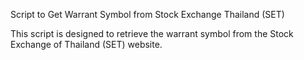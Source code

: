
Script to Get Warrant Symbol from Stock Exchange Thailand (SET)

This script is designed to retrieve the warrant symbol from the Stock Exchange of Thailand (SET) website.

